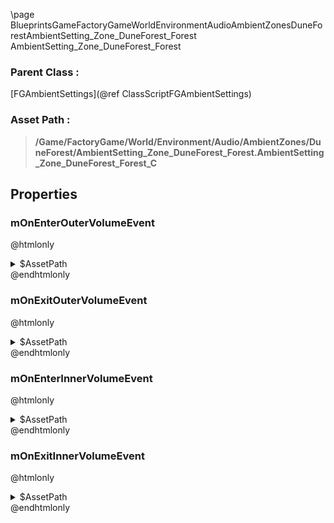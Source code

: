 \page BlueprintsGameFactoryGameWorldEnvironmentAudioAmbientZonesDuneForestAmbientSetting_Zone_DuneForest_Forest AmbientSetting_Zone_DuneForest_Forest
### Parent Class :
[FGAmbientSettings](@ref ClassScriptFGAmbientSettings)
### Asset Path :
<b><blockquote>/Game/FactoryGame/World/Environment/Audio/AmbientZones/DuneForest/AmbientSetting_Zone_DuneForest_Forest.AmbientSetting_Zone_DuneForest_Forest_C</blockquote></b>
## Properties

### mOnEnterOuterVolumeEvent
@htmlonly
<details>
 <summary>$AssetPath</summary>
<b><a href="_blueprints_game_factory_game_world_environment_audio_ambient_zones_dune_forest_play__dune_forest__wildlife__day_night__mono.html"><blockquote>Play_DuneForest_Wildlife_DayNight_Mono</blockquote></a></b>
</details>
@endhtmlonly

### mOnExitOuterVolumeEvent
@htmlonly
<details>
 <summary>$AssetPath</summary>
<b><a href="_blueprints_game_factory_game_world_environment_audio_ambient_zones_dune_forest_stop__dune_forest__wildlife__day_night__mono.html"><blockquote>Stop_DuneForest_Wildlife_DayNight_Mono</blockquote></a></b>
</details>
@endhtmlonly

### mOnEnterInnerVolumeEvent
@htmlonly
<details>
 <summary>$AssetPath</summary>
<b><a href="_blueprints_game_factory_game_world_environment_audio_ambient_zones_dune_forest_play__dune_forest__wildlife__day_night__m_c.html"><blockquote>Play_DuneForest_Wildlife_DayNight_M</blockquote></a></b>
</details>
@endhtmlonly

### mOnExitInnerVolumeEvent
@htmlonly
<details>
 <summary>$AssetPath</summary>
<b><a href="_blueprints_game_factory_game_world_environment_audio_ambient_zones_dune_forest_stop__dune_forest__wildlife__day_night__m_c.html"><blockquote>Stop_DuneForest_Wildlife_DayNight_M</blockquote></a></b>
</details>
@endhtmlonly

